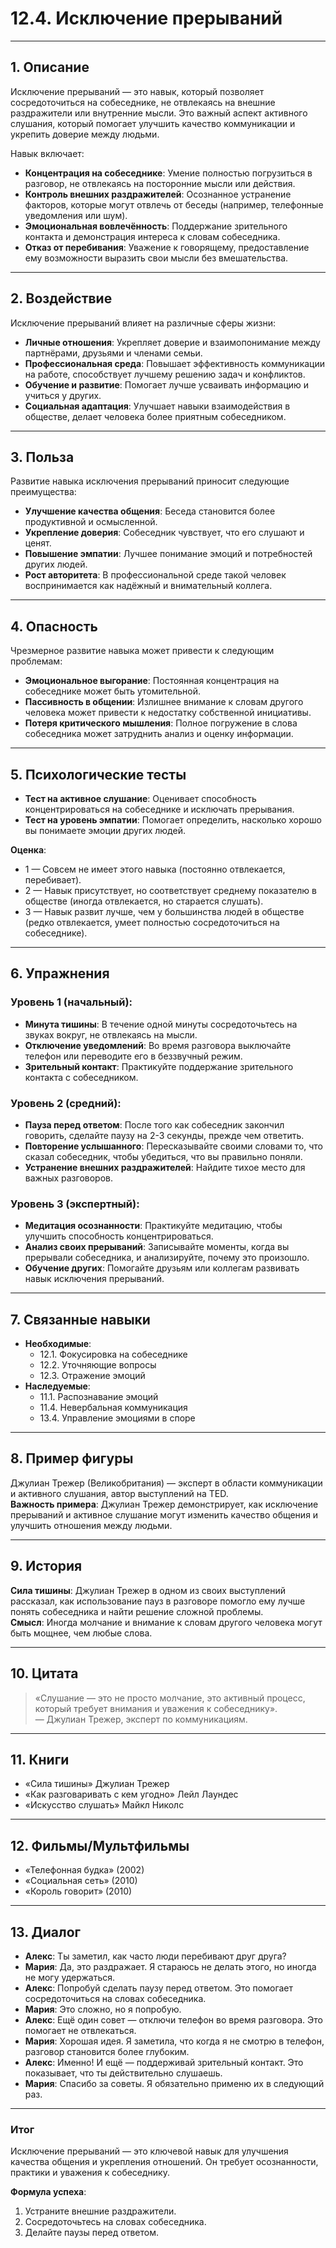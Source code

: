 # 12.4. Исключение прерываний

---

## 1. Описание
Исключение прерываний — это навык, который позволяет сосредоточиться на собеседнике, не отвлекаясь на внешние раздражители или внутренние мысли. Это важный аспект активного слушания, который помогает улучшить качество коммуникации и укрепить доверие между людьми.

Навык включает:
- **Концентрация на собеседнике**: Умение полностью погрузиться в разговор, не отвлекаясь на посторонние мысли или действия.
- **Контроль внешних раздражителей**: Осознанное устранение факторов, которые могут отвлечь от беседы (например, телефонные уведомления или шум).
- **Эмоциональная вовлечённость**: Поддержание зрительного контакта и демонстрация интереса к словам собеседника.
- **Отказ от перебивания**: Уважение к говорящему, предоставление ему возможности выразить свои мысли без вмешательства.

---

## 2. Воздействие
Исключение прерываний влияет на различные сферы жизни:
- **Личные отношения**: Укрепляет доверие и взаимопонимание между партнёрами, друзьями и членами семьи.
- **Профессиональная среда**: Повышает эффективность коммуникации на работе, способствует лучшему решению задач и конфликтов.
- **Обучение и развитие**: Помогает лучше усваивать информацию и учиться у других.
- **Социальная адаптация**: Улучшает навыки взаимодействия в обществе, делает человека более приятным собеседником.

---

## 3. Польза
Развитие навыка исключения прерываний приносит следующие преимущества:
- **Улучшение качества общения**: Беседа становится более продуктивной и осмысленной.
- **Укрепление доверия**: Собеседник чувствует, что его слушают и ценят.
- **Повышение эмпатии**: Лучшее понимание эмоций и потребностей других людей.
- **Рост авторитета**: В профессиональной среде такой человек воспринимается как надёжный и внимательный коллега.

---

## 4. Опасность
Чрезмерное развитие навыка может привести к следующим проблемам:
- **Эмоциональное выгорание**: Постоянная концентрация на собеседнике может быть утомительной.
- **Пассивность в общении**: Излишнее внимание к словам другого человека может привести к недостатку собственной инициативы.
- **Потеря критического мышления**: Полное погружение в слова собеседника может затруднить анализ и оценку информации.

---

## 5. Психологические тесты
- **Тест на активное слушание**: Оценивает способность концентрироваться на собеседнике и исключать прерывания.
- **Тест на уровень эмпатии**: Помогает определить, насколько хорошо вы понимаете эмоции других людей.

**Оценка**:
- 1 — Совсем не имеет этого навыка (постоянно отвлекается, перебивает).
- 2 — Навык присутствует, но соответствует среднему показателю в обществе (иногда отвлекается, но старается слушать).
- 3 — Навык развит лучше, чем у большинства людей в обществе (редко отвлекается, умеет полностью сосредоточиться на собеседнике).

---

## 6. Упражнения

### Уровень 1 (начальный):
- **Минута тишины**: В течение одной минуты сосредоточьтесь на звуках вокруг, не отвлекаясь на мысли.
- **Отключение уведомлений**: Во время разговора выключайте телефон или переводите его в беззвучный режим.
- **Зрительный контакт**: Практикуйте поддержание зрительного контакта с собеседником.

### Уровень 2 (средний):
- **Пауза перед ответом**: После того как собеседник закончил говорить, сделайте паузу на 2-3 секунды, прежде чем ответить.
- **Повторение услышанного**: Пересказывайте своими словами то, что сказал собеседник, чтобы убедиться, что вы правильно поняли.
- **Устранение внешних раздражителей**: Найдите тихое место для важных разговоров.

### Уровень 3 (экспертный):
- **Медитация осознанности**: Практикуйте медитацию, чтобы улучшить способность концентрироваться.
- **Анализ своих прерываний**: Записывайте моменты, когда вы прерывали собеседника, и анализируйте, почему это произошло.
- **Обучение других**: Помогайте друзьям или коллегам развивать навык исключения прерываний.

---

## 7. Связанные навыки
- **Необходимые**:
  - 12.1. Фокусировка на собеседнике
  - 12.2. Уточняющие вопросы
  - 12.3. Отражение эмоций
- **Наследуемые**:
  - 11.1. Распознавание эмоций
  - 11.4. Невербальная коммуникация
  - 13.4. Управление эмоциями в споре

---

## 8. Пример фигуры
Джулиан Трежер (Великобритания) — эксперт в области коммуникации и активного слушания, автор выступлений на TED.  
**Важность примера**: Джулиан Трежер демонстрирует, как исключение прерываний и активное слушание могут изменить качество общения и улучшить отношения между людьми.

---

## 9. История
**Сила тишины**: Джулиан Трежер в одном из своих выступлений рассказал, как использование пауз в разговоре помогло ему лучше понять собеседника и найти решение сложной проблемы.  
**Смысл**: Иногда молчание и внимание к словам другого человека могут быть мощнее, чем любые слова.

---

## 10. Цитата
> «Слушание — это не просто молчание, это активный процесс, который требует внимания и уважения к собеседнику».  
> — Джулиан Трежер, эксперт по коммуникациям.

---

## 11. Книги
- «Сила тишины» Джулиан Трежер
- «Как разговаривать с кем угодно» Лейл Лаундес
- «Искусство слушать» Майкл Николс

---

## 12. Фильмы/Мультфильмы
- «Телефонная будка» (2002)
- «Социальная сеть» (2010)
- «Король говорит» (2010)

---

## 13. Диалог
- **Алекс**: Ты заметил, как часто люди перебивают друг друга?  
- **Мария**: Да, это раздражает. Я стараюсь не делать этого, но иногда не могу удержаться.  
- **Алекс**: Попробуй сделать паузу перед ответом. Это помогает сосредоточиться на словах собеседника.  
- **Мария**: Это сложно, но я попробую.  
- **Алекс**: Ещё один совет — отключи телефон во время разговора. Это помогает не отвлекаться.  
- **Мария**: Хорошая идея. Я заметила, что когда я не смотрю в телефон, разговор становится более глубоким.  
- **Алекс**: Именно! И ещё — поддерживай зрительный контакт. Это показывает, что ты действительно слушаешь.  
- **Мария**: Спасибо за советы. Я обязательно применю их в следующий раз.

---

### **Итог**
Исключение прерываний — это ключевой навык для улучшения качества общения и укрепления отношений. Он требует осознанности, практики и уважения к собеседнику.

**Формула успеха**:
1. Устраните внешние раздражители.
2. Сосредоточьтесь на словах собеседника.
3. Делайте паузы перед ответом.
